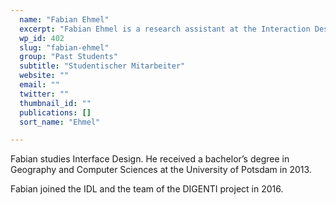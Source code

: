 ```yaml
---
  name: "Fabian Ehmel"
  excerpt: "Fabian Ehmel is a research assistant at the Interaction Design Lab (IDL) of the University of Applied Sciences Potsdam. He is interested in Information Visualization, Geographic Visualization and Interaction Design."
  wp_id: 402
  slug: "fabian-ehmel"
  group: "Past Students"
  subtitle: "Studentischer Mitarbeiter"
  website: ""
  email: ""
  twitter: ""
  thumbnail_id: ""
  publications: []
  sort_name: "Ehmel"

---
```

<p class="p1">Fabian studies Interface Design. He received a bachelor’s degree in Geography and Computer Sciences at the University of Potsdam in 2013.</p>
<p class="p1"><span class="s1">Fabian joined the IDL and the team of the DIGENTI project in 2016.</span></p>